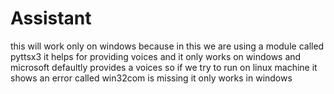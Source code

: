 # Assistant
this will work only on windows because in this we are using a module called pyttsx3 it helps for providing voices and it only works on windows and microsoft defaultly provides a voices so if we try to run on linux machine it shows an error called win32com is missing it only works in windows
